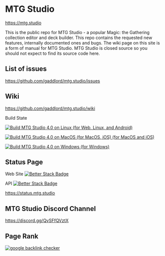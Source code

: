 # MTG Studio

https://mtg.studio

This is the public repo for MTG Studio - a popular Magic: the Gathering collection editor and deck builder.
This repo contains the requested new features, internally documented ones and bugs.
The wiki page on this site is a form of manual for MTG Studio.
MTG Studio is closed source so you should not expect to find its source code here.

## List of issues

https://github.com/gaddlord/mtg.studio/issues

## Wiki

https://github.com/gaddlord/mtg.studio/wiki

Build State

[![Build MTG Studio 4.0 on Linux (for Web, Linux, and Android)](https://github.com/gaddlord/mtg.studio.src/actions/workflows/ci-linux-web-android.yaml/badge.svg)](https://github.com/gaddlord/mtg.studio.src/actions/workflows/ci-linux-web-android.yaml)

[![Build MTG Studio 4.0 on MacOS (for MacOS, iOS) (for MacOS and iOS)](https://github.com/gaddlord/mtg.studio.src/actions/workflows/ci-macos-ios.yaml/badge.svg)](https://github.com/gaddlord/mtg.studio.src/actions/workflows/ci-macos-ios.yaml)

[![Build MTG Studio 4.0 on Windows (for Windows)](https://github.com/gaddlord/mtg.studio.src/actions/workflows/ci-windows.yaml/badge.svg)](https://github.com/gaddlord/mtg.studio.src/actions/workflows/ci-windows.yaml)

## Status Page

Web Site [![Better Stack Badge](https://uptime.betterstack.com/status-badges/v2/monitor/1le32.svg)](https://uptime.betterstack.com/?utm_source=status_badge)

API [![Better Stack Badge](https://uptime.betterstack.com/status-badges/v2/monitor/1m0n3.svg)](https://uptime.betterstack.com/?utm_source=status_badge)

https://status.mtg.studio

## MTG Studio Discord Channel

https://discord.gg/QvSFfQVztX

## Page Rank

<a href="https://checkpagerank.net/check-page-rank.php" title="internet marketing" target="_blank"><img src="https://checkpagerank.net/pricon.php?key=9aa77617483c875747a01c23fb9e097d" alt="google backlink checker" /></a>
